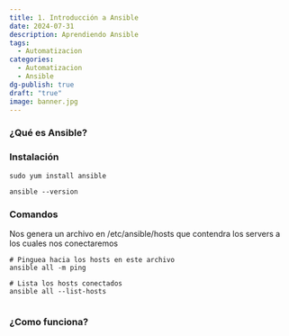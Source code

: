 ```yaml
---
title: 1. Introducción a Ansible
date: 2024-07-31
description: Aprendiendo Ansible
tags:
  - Automatizacion
categories:
  - Automatizacion
  - Ansible
dg-publish: true
draft: "true"
image: banner.jpg
---
```

### ¿Qué es Ansible?

### Instalación

~~~
sudo yum install ansible

ansible --version
~~~
### Comandos
Nos genera un archivo en /etc/ansible/hosts que contendra los servers a los cuales nos conectaremos

~~~
# Pinguea hacia los hosts en este archivo
ansible all -m ping

# Lista los hosts conectados
ansible all --list-hosts


~~~
### ¿Como funciona?



 

